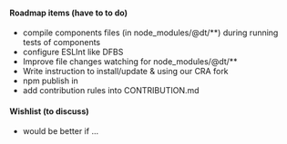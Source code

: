 #### Roadmap items (have to to do)
* compile components files (in node_modules/@dt/**) during running tests of components
* configure ESLInt like DFBS
* Improve file changes watching for node_modules/@dt/**
* Write instruction to install/update & using our CRA fork
* npm publish in
* add contribution rules into CONTRIBUTION.md

#### Wishlist (to discuss)
* would be better if ...
